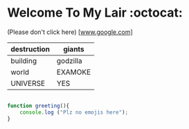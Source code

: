 # Welcome To My Lair :octocat:
(Please don't click here) [www.google.com]

destruction | giants
------------|--------
building    | godzilla
world       | EXAMOKE
UNIVERSE    | YES

``` javascript

function greeting(){
	console.log ("Plz no emojis here");
}